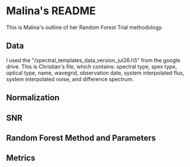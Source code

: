 # Malina's README

This is Malina's outline of her Random Forest Trial methodology.

## Data

I used the "/spectral_templates_data_version_jul26.h5" from the google drive. 
This is Christian's file, which contains: spectral type, spex type, optical type, name, wavegrid, observation date, system interpolated flux, system interpolated noise, and difference spectrum.



## Normalization


## SNR


## Random Forest Method and Parameters


## Metrics 
